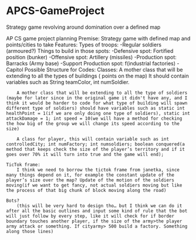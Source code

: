 # APCS-GameProject
Strategy game revolving around domination over a defined map



AP CS game project planning
Premise:
	Strategy game with defined map and points/cities to take
Features:
	Types of troops:
		-Regular soldiers (armoured?)
	Things to build in those spots:
		-Defensive spot: Fortified position (bunker)
		-Offensive spot: Artillery (missiles)
		-Production spot: Barracks (Army base)
		-Support Production spot: f(industrial factories)
		-Capitol
Possible Structure for Codes: 
	Classes: 
		A mother class that will be extending to all the types of buildings ( points on the map) It should contain variables such as String teamColor, int numSoldier.

		A mother class that will be extending to all the type of soldiers (maybe for later since in the original game it didn't have any, and I think it would be harder to code for what type of building will spawn different type of soldiers) should have variables such as static int healthPoint = 1(if we are only doing one type of soldiers), static int attackDamage = 1; int speed = 10(we will have a method for checking the how big of the group we will change its speed according to the size)

		A class for player, this will contain variable such as int controlledCity; int numFactory; int numsoldiers; boolean conquered(a method that keeps check the size of the player’s territory and if it goes over 70% it will turn into true and the game will end);

	TicTok frame: 
		I think we need to borrow the tictok frame from janetka, since many things depend on it, for example the constant update of the player’s size over the map? Update of the motion of the soldiers moving(if we want to get fancy, not actual soldiers moving but like the process of that big chunk of block moving along the road) 

	Bots? 
		(this will be very hard to design tho… but I think we can do it after all the basic outlines and input some kind of rule that the bot will just follow by every step, like it will check for if border boundary touches another player, if the size of the army>the player army attack or something. If cityarmy> 500 build a factory. Something along those lines)
